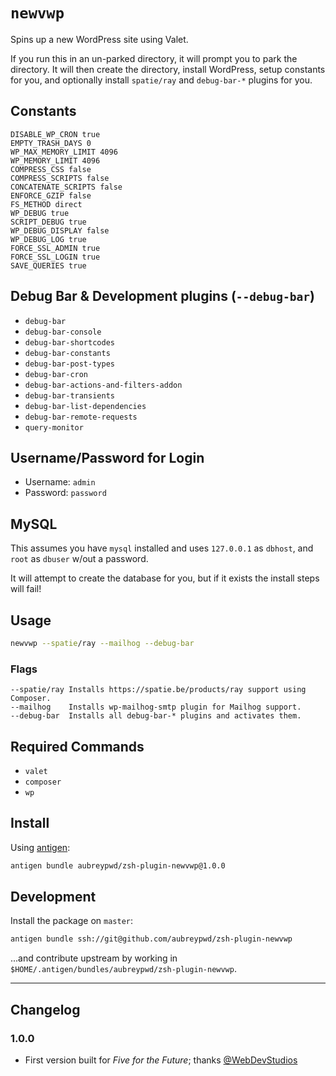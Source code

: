 # `newvwp`

Spins up a new WordPress site using Valet. 

If you run this in an un-parked directory, it will prompt you to park the directory. It will then create the directory, install WordPress, setup constants for you, and optionally install `spatie/ray` and `debug-bar-*` plugins for you.

## Constants

```
DISABLE_WP_CRON true 
EMPTY_TRASH_DAYS 0 
WP_MAX_MEMORY_LIMIT 4096 
WP_MEMORY_LIMIT 4096 
COMPRESS_CSS false 
COMPRESS_SCRIPTS false 
CONCATENATE_SCRIPTS false 
ENFORCE_GZIP false 
FS_METHOD direct
WP_DEBUG true 
SCRIPT_DEBUG true 
WP_DEBUG_DISPLAY false 
WP_DEBUG_LOG true 
FORCE_SSL_ADMIN true
FORCE_SSL_LOGIN true
SAVE_QUERIES true 
```

## Debug Bar & Development plugins (`--debug-bar`)

- `debug-bar`
- `debug-bar-console`
- `debug-bar-shortcodes`
- `debug-bar-constants`
- `debug-bar-post-types`
- `debug-bar-cron`
- `debug-bar-actions-and-filters-addon`
- `debug-bar-transients`
- `debug-bar-list-dependencies`
- `debug-bar-remote-requests`
- `query-monitor`

## Username/Password for Login

- Username: `admin`
- Password: `password`

## MySQL

This assumes you have `mysql` installed and uses `127.0.0.1` as `dbhost`, and `root` as `dbuser` w/out a password.

It will attempt to create the database for you, but if it exists the install steps will fail!

## Usage

```bash
newvwp --spatie/ray --mailhog --debug-bar
```

### Flags

```
--spatie/ray Installs https://spatie.be/products/ray support using Composer.
--mailhog    Installs wp-mailhog-smtp plugin for Mailhog support.
--debug-bar  Installs all debug-bar-* plugins and activates them.

```

## Required Commands

- `valet`
- `composer`
- `wp`

## Install

Using [antigen](https://github.com/zsh-users/antigen):

```bash
antigen bundle aubreypwd/zsh-plugin-newvwp@1.0.0
```

## Development

Install the package on `master`:

```bash
antigen bundle ssh://git@github.com/aubreypwd/zsh-plugin-newvwp
```

...and contribute upstream by working in `$HOME/.antigen/bundles/aubreypwd/zsh-plugin-newvwp`.

---

## Changelog

### 1.0.0

- First version built for _Five for the Future_; thanks [@WebDevStudios](https://webdevstudios.com/)
